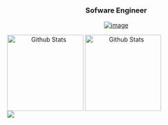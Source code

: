 
<!--
### Hi there 👋
**arleyribeiro/arleyribeiro** is a ✨ _special_ ✨ repository because its `README.md` (this file) appears on your GitHub profile.

Here are some ideas to get you started:

- 🔭 I’m currently working on ...
- 🌱 I’m currently learning ...
- 👯 I’m looking to collaborate on ...
- 🤔 I’m looking for help with ...
- 💬 Ask me about ...
- 📫 How to reach me: ...
- 😄 Pronouns: ...
- ⚡ Fun fact: ...
-->

<span align="center">
  
### Sofware Engineer

<a href="https://www.linkedin.com/in/arley-ribeiro/" target="_blank">![image](https://flat.badgen.net/badge/in/arleyribeiro/black)</a> 

</span>

<span align="center">
  <img align="center" src="https://github-readme-stats.vercel.app/api?username=arleyribeiro&count_private=true&show_icons=true&title_color=fff&icon_color=00ff55&text_color=9f9f9f&bg_color=0d1117" alt="Github Stats" height=176/>
</span>

<span align="center">
  <img align="center" src="https://github-readme-stats.vercel.app/api/top-langs/?username=arleyribeiro&layout=compact&title_color=fff&text_color=9f9f9f&bg_color=0d1117" alt="Github Stats" height=176 />
</span>

<div>
<span align="end">
<a href="https://hits.seeyoufarm.com"><img src="https://hits.seeyoufarm.com/api/count/incr/badge.svg?url=https%3A%2F%2Fgithub.com%2Farleyribeiro&count_bg=%2379C83D&title_bg=%23555555&icon=&icon_color=%23E7E7E7&title=hits&edge_flat=false"/></a>

</span>
</div>

